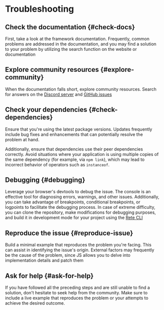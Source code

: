 # Troubleshooting

## Check the documentation {#check-docs}

First, take a look at the framework documentation. Frequently, common problems are addressed in the documentation, and you may find a solution to your problem by utilizing the search function on the website or documentation

## Explore community resources {#explore-community}

When the documentation falls short, explore community resources. Search for answers on the [Discord server](https://discord.com/invite/cxSFkPZdsV) and [GitHub issues](https://github.com/search?q=org%3Aretejs&type=issues)

## Check your dependencies {#check-dependencies}

Ensure that you're using the latest package versions. Updates frequently include bug fixes and enhancements that can potentially resolve the problem at hand.

Additionally, ensure that dependencies use their peer dependencies correctly. Avoid situations where your application is using multiple copies of the same dependency (for example, via `npm link`), which may lead to incorrect behavior of operators such as `instanceof`.

## Debugging {#debugging}

Leverage your browser's devtools to debug the issue. The console is an effective tool for diagnosing errors, warnings, and other issues. Additionally, you can take advantage of breakpoints, conditional breakpoints, or logpoints to facilitate the debugging process.  In case of extreme difficulty, you can clone the repository, make modifications for debugging purposes, and build it in development mode for your project using the [Rete CLI](/docs/development#rete-cli)

## Reproduce the issue {#reproduce-issue}

Build a minimal example that reproduces the problem you're facing. This can assist in identifying the issue's origin. External factors may frequently be the cause of the problem, since JS allows you to delve into implementation details and patch them


## Ask for help {#ask-for-help}

If you have followed all the preceding steps and are still unable to find a solution, don't hesitate to seek help from the community. Make sure to include a live example that reproduces the problem or your attempts to achieve the desired outcome.
